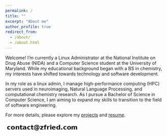 ```yaml
---
permalink: /
title: ""
excerpt: "About me"
author_profile: true
redirect_from: 
  - /about/
  - /about.html
---
```


Welcome! I’m currently a Linux Administrator at the National Institute on Drug Abuse (NIDA) and a Computer Science student at the University of Maryland. While my educational background began with a BS in chemistry, my interests have shifted towards technology and software development.

In my role as a linux admin, I manage high-performance computing (HPC) servers used in neuroimaging, Natural Language Processing, and computational chemistry research. As I pursue a Bachelor of Science in Computer Science, I am aiming to expand my skills to transition to the field of software engineering. 

For more details, please explore my [projects](https://zacharyfried.github.io/portfolio) and [resume](https://zacharyfried.github.io/cv).  
  
<img src='/images/email_address.png'>

